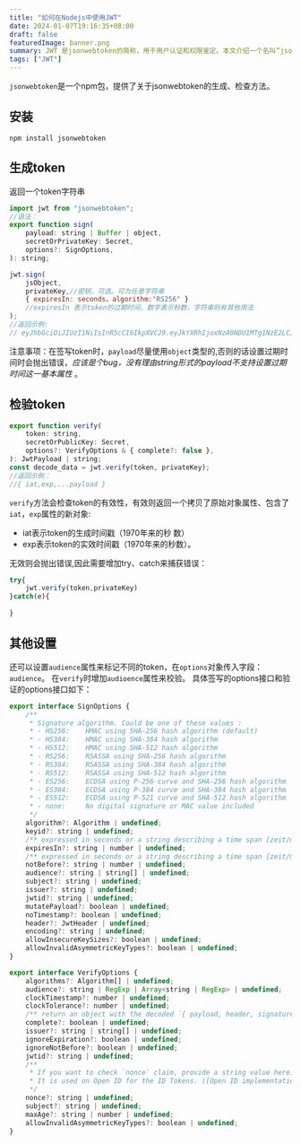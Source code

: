 ```yaml
---
title: "如何在Nodejs中使用JWT"
date: 2024-01-07T19:16:35+08:00
draft: false
featuredImage: banner.png
summary: JWT 是jsonwebtoken的简称，用于用户认证和权限鉴定。本文介绍一个名叫“jsonwebtoken”的npm包，它实现了JWT的常用的功能。
tags: ["JWT"]
---
```


`jsonwebtoken`是一个npm包，提供了关于jsonwebtoken的生成、检查方法。

## 安装

`npm install jsonwebtoken`

## 生成token

返回一个token字符串
```javascript
import jwt from "jsonwebtoken";
//语法：
export function sign(
    payload: string | Buffer | object,
    secretOrPrivateKey: Secret,
    options?: SignOptions,
): string;

jwt.sign(
    jsObject,
    privateKey,//密钥，可选。可为任意字符串
    { expiresIn: seconds，algorithm:"RS256" }
    //expiresIn 表示token的过期时间，数字表示秒数，字符串则有其他用法
);
//返回示例:
// eyJhbGciOiJIUzI1NiIsInR5cCI6IkpXVCJ9.eyJkYXRhIjoxNzA0NDU1MTg1NzE2LCJ0eXBlIjoidGVzdCIsImlhdCI6MTcwNDQ1NTE4NSwiZXhwIjoxNzA0NDU4Nzg1fQ.EGWRaDvmNxkzaUT8FJ1Me-xEEWwkycT3WEzx6O09UBY
```

注意事项：在签写token时，`payload`尽量使用`object`类型的,否则的话设置过期时间时会抛出错误，*应该是个bug，没有理由string形式的payload不支持设置过期时间这一基本属性* 。
## 检验token

```javascript
export function verify(
    token: string,
    secretOrPublicKey: Secret,
    options?: VerifyOptions & { complete?: false },
): JwtPayload | string;
const decode_data = jwt.verify(token, privateKey);
//返回示例：
//{ iat,exp,...payload }
```
`verify`方法会检查token的有效性，有效则返回一个拷贝了原始对象属性、包含了`iat`，`exp`属性的新对象:
- iat表示token的生成时间戳（1970年来的秒
数）
- exp表示token的实效时间戳（1970年来的秒数）。


无效则会抛出错误,因此需要增加try、catch来捕获错误：
```javascript
try{
    jwt.verify(token,privateKey)
}catch(e){
    
}
```

## 其他设置

还可以设置`audience`属性来标记不同的token，在`options`对象传入字段：`audience`。
在`verify`时增加`audioence`属性来校验。
具体签写的options接口和验证的options接口如下：
```javascript
export interface SignOptions {
    /**
     * Signature algorithm. Could be one of these values :
     * - HS256:    HMAC using SHA-256 hash algorithm (default)
     * - HS384:    HMAC using SHA-384 hash algorithm
     * - HS512:    HMAC using SHA-512 hash algorithm
     * - RS256:    RSASSA using SHA-256 hash algorithm
     * - RS384:    RSASSA using SHA-384 hash algorithm
     * - RS512:    RSASSA using SHA-512 hash algorithm
     * - ES256:    ECDSA using P-256 curve and SHA-256 hash algorithm
     * - ES384:    ECDSA using P-384 curve and SHA-384 hash algorithm
     * - ES512:    ECDSA using P-521 curve and SHA-512 hash algorithm
     * - none:     No digital signature or MAC value included
     */
    algorithm?: Algorithm | undefined;
    keyid?: string | undefined;
    /** expressed in seconds or a string describing a time span [zeit/ms](https://github.com/zeit/ms.js).  Eg: 60, "2 days", "10h", "7d" */
    expiresIn?: string | number | undefined;
    /** expressed in seconds or a string describing a time span [zeit/ms](https://github.com/zeit/ms.js).  Eg: 60, "2 days", "10h", "7d" */
    notBefore?: string | number | undefined;
    audience?: string | string[] | undefined;
    subject?: string | undefined;
    issuer?: string | undefined;
    jwtid?: string | undefined;
    mutatePayload?: boolean | undefined;
    noTimestamp?: boolean | undefined;
    header?: JwtHeader | undefined;
    encoding?: string | undefined;
    allowInsecureKeySizes?: boolean | undefined;
    allowInvalidAsymmetricKeyTypes?: boolean | undefined;
}
```
```javascript
export interface VerifyOptions {
    algorithms?: Algorithm[] | undefined;
    audience?: string | RegExp | Array<string | RegExp> | undefined;
    clockTimestamp?: number | undefined;
    clockTolerance?: number | undefined;
    /** return an object with the decoded `{ payload, header, signature }` instead of only the usual content of the payload. */
    complete?: boolean | undefined;
    issuer?: string | string[] | undefined;
    ignoreExpiration?: boolean | undefined;
    ignoreNotBefore?: boolean | undefined;
    jwtid?: string | undefined;
    /**
     * If you want to check `nonce` claim, provide a string value here.
     * It is used on Open ID for the ID Tokens. ([Open ID implementation notes](https://openid.net/specs/openid-connect-core-1_0.html#NonceNotes))
     */
    nonce?: string | undefined;
    subject?: string | undefined;
    maxAge?: string | number | undefined;
    allowInvalidAsymmetricKeyTypes?: boolean | undefined;
}

```
